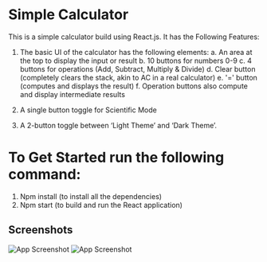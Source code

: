 # Simple Calculator
This is a simple calculator build using React.js.
It has the Following Features:
1. The basic UI of the calculator has the following elements:
  a. An area at the top to display the input or result
  b. 10 buttons for numbers 0-9
  c. 4 buttons for operations (Add, Subtract, Multiply & Divide)
  d. Clear button (completely clears the stack, akin to AC in a real calculator)
  e. '=' button (computes and displays the result)
  f. Operation buttons also compute and display intermediate results

2. A single button toggle for Scientific Mode
3. A 2-button toggle between ‘Light Theme’ and ‘Dark Theme’.


# To Get Started run the following command:
1. Npm install (to install all the dependencies)
2. Npm start (to build and run the React application)

## Screenshots
![App Screenshot](https://drive.google.com/uc?id=18VW6BHUq-dMxOXmMIQGcNhx_Zs-5QKNM)
![App Screenshot](https://drive.google.com/uc?18d-pjNLSmCidmI9dFBX_w-G_TThJMVl2)
